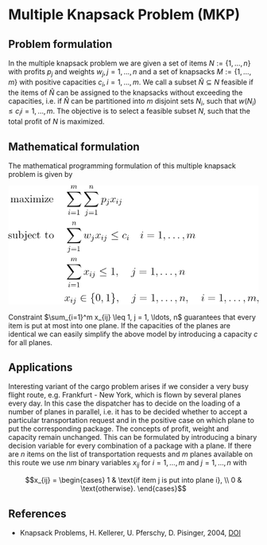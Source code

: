 # Multiple Knapsack Problem (MKP)


## Problem formulation

In the multiple knapsack problem we are given a set of items $N := \lbrace 1, \ldots , n \rbrace$
with profits $p_j$ and weights $w_j, j = 1, \ldots ,n$ and a set of knapsacks $M:= \lbrace 1, \ldots ,m \rbrace$
with positive capacities $c_i, i = 1, \ldots , m$. We call a subset $\hat{N} \subseteq N$ feasible if the items
of $\hat{N}$ can be assigned to the knapsacks without exceeding the capacities, i.e. if $\hat{N}$ can
be partitioned into $m$ disjoint sets $N_i$, such that $w(N_i) \leq c_i i = 1, \ldots, m$. The objective
is to select a feasible subset $N$, such that the total profit of $N$ is maximized.


## Mathematical formulation

The mathematical programming formulation of this multiple knapsack problem is given by

![Mathematical formulation](./problem.png)

Constraint $\sum_{i=1}^m x_{ij} \leq 1, j = 1, \ldots, n$
guarantees that every item is put at most into one plane. If the
capacities of the planes are identical we can easily simplify the above model by
introducing a capacity $c$ for all planes.


## Applications

Interesting variant of the cargo problem arises
if we consider a very busy flight route, e.g. Frankfurt - New York,
which is flown by several planes every day. In this case the dispatcher has to decide
on the loading of a number of planes in parallel, i.e. it has to be decided whether to
accept a particular transportation request and in the positive case on which plane to
put the corresponding package. The concepts of profit, weight and capacity remain
unchanged. This can be formulated by introducing a binary decision variable for
every combination of a package with a plane. If there are $n$ items on the list of
transportation requests and $m$ planes available on this route we use $nm$ binary variables
$x_{ij}$ for $i = 1, \ldots, m$ and $j = 1, \ldots , n$ with
```math
x_{ij} =
\begin{cases}
1 &  \text{if item j is put into plane i}, \\
0 &  \text{otherwise}.
\end{cases}
```


## References
- Knapsack Problems, H. Kellerer, U. Pferschy, D. Pisinger, 2004, [DOI](https://doi.org/10.1007/978-3-540-24777-7)





